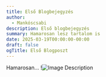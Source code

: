 ```yaml
---
title: Első Blogbejegyzés
author:
  - Mankóscsabi
description: Első blogbejegyzés
summary: Hamarosan lesz tartalom is
date: 2025-03-19T00:00:00-00:00
draft: false
ogTitle: Első Blogposzt
---
```

Hamarosan...
!![Image Description](/images/Pasted%20image%2020250319090603.png)